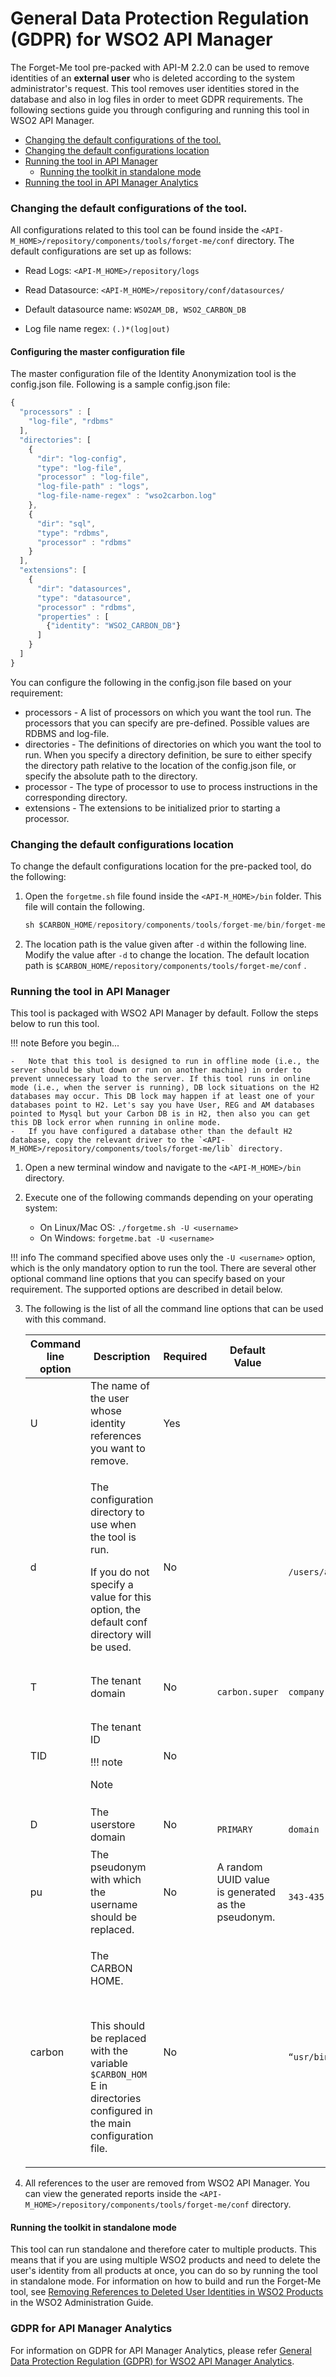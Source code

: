 # General Data Protection Regulation (GDPR) for WSO2 API Manager

The Forget-Me tool pre-packed with API-M 2.2.0 can be used to remove identities of an **external user** who is deleted according to the system administrator's request. This tool removes user identities stored in the database and also in log files in order to meet GDPR requirements. The following sections guide you through configuring and running this tool in WSO2 API Manager.

-   [Changing the default configurations of the tool.](#GeneralDataProtectionRegulation(GDPR)forWSO2APIManager-Changingthedefaultconfigurationsofthetool.)
-   [Changing the default configurations location](#GeneralDataProtectionRegulation(GDPR)forWSO2APIManager-Changingthedefaultconfigurationslocation)
-   [Running the tool in API Manager](#GeneralDataProtectionRegulation(GDPR)forWSO2APIManager-RunningthetoolinAPIManager)
    -   [Running the toolkit in standalone mode](#GeneralDataProtectionRegulation(GDPR)forWSO2APIManager-Runningthetoolkitinstandalonemode)
-   [Running the tool in API Manager Analytics](#GeneralDataProtectionRegulation(GDPR)forWSO2APIManager-RunningthetoolinAPIManagerAnalytics)

### Changing the default configurations of the tool.

All configurations related to this tool can be found inside the `<API-M_HOME>/repository/components/tools/forget-me/conf` directory. The default configurations are set up as follows:

-   Read Logs: `<API-M_HOME>/repository/logs`

-   Read Datasource: `<API-M_HOME>/repository/conf/datasources/`

-   Default datasource name: `WSO2AM_DB, WSO2_CARBON_DB`

-   Log file name regex: `(.)*(log|out)`

#### Configuring the master configuration file
The master configuration file of the Identity Anonymization tool is the config.json file. Following is a sample config.json file:

``` js
{
  "processors" : [
    "log-file", "rdbms"
  ],
  "directories": [
    {
      "dir": "log-config",
      "type": "log-file",
      "processor" : "log-file",
      "log-file-path" : "logs",
      "log-file-name-regex" : "wso2carbon.log"
    },
    {
      "dir": "sql",
      "type": "rdbms",
      "processor" : "rdbms"
    }
  ],
  "extensions": [
    {
      "dir": "datasources",
      "type": "datasource",
      "processor" : "rdbms",
      "properties" : [
        {"identity": "WSO2_CARBON_DB"}
      ]
    }
  ]
}
```

You can configure the following in the config.json file based on your requirement:

* processors - A list of processors on which you want the tool run. The processors that you can specify are pre-defined. Possible values are RDBMS and log-file.
* directories - The definitions of directories on which you want the tool to run. When you specify a directory definition, be sure to either specify the directory path relative to the location of the config.json file, or specify the absolute path to the directory.
* processor - The type of processor to use to process instructions in the corresponding directory.
* extensions - The extensions to be initialized prior to starting a processor.

### Changing the default configurations location

To change the default configurations location for the pre-packed tool, do the following:

1.  Open the `forgetme.sh` file found inside the `<API-M_HOME>/bin` folder. This file will contain the following.

    ``` java
    sh $CARBON_HOME/repository/components/tools/forget-me/bin/forget-me -d $CARBON_HOME/repository/components/tools/forget-me/conf $@
    ```

2.  The location path is the value given after `-d` within the following line. Modify the value after `-d` to change the location. The default location path is `$CARBON_HOME/repository/components/tools/forget-me/conf` .

### Running the tool in API Manager

This tool is packaged with WSO2 API Manager by default. Follow the steps below to run this tool.

!!! note
    Before you begin...

    -   Note that this tool is designed to run in offline mode (i.e., the server should be shut down or run on another machine) in order to prevent unnecessary load to the server. If this tool runs in online mode (i.e., when the server is running), DB lock situations on the H2 databases may occur. This DB lock may happen if at least one of your databases point to H2. Let's say you have User, REG and AM databases pointed to Mysql but your Carbon DB is in H2, then also you can get this DB lock error when running in online mode.
    -   If you have configured a database other than the default H2 database, copy the relevant driver to the `<API-M_HOME>/repository/components/tools/forget-me/lib` directory.


1.  Open a new terminal window and navigate to the `<API-M_HOME>/bin` directory.

2.  Execute one of the following commands depending on your operating system:

    -   On Linux/Mac OS: `./forgetme.sh -U <username> `
    -   On Windows: `forgetme.bat -U <username>`

!!! info
    The command specified above uses only the `-U <username>` option, which is the only mandatory option to run the tool. There are several other optional command line options that you can specify based on your requirement. The supported options are described in detail below.


3.  The following is the list of all the command line options that can be used with this command.

    <table>
    <thead>
    <tr class="header">
    <th>Command line option</th>
    <th>Description</th>
    <th>Required</th>
    <th>Default Value</th>
    <th>Sample value</th>
    </tr>
    </thead>
    <tbody>
    <tr class="odd">
    <td>U</td>
    <td>The name of the user whose identity references you want to remove.</td>
    <td>Yes</td>
    <td><br />
    </td>
    <td><code>               -U alex.doe              </code></td>
    </tr>
    <tr class="even">
    <td>d</td>
    <td><p>The configuration directory to use when the tool is run.</p>
    <p>If you do not specify a value for this option, the default conf directory will be used.</p></td>
    <td>No</td>
    <td><br />
    </td>
    <td><code>               -d /users/alex/forgetme/config              </code></td>
    </tr>
    <tr class="odd">
    <td>T</td>
    <td>The tenant domain</td>
    <td>No</td>
    <td><code>               carbon.super              </code></td>
    <td><p><code>                -T example-company               </code></p></td>
    </tr>
    <tr class="even">
    <td>TID</td>
    <td><div class="content-wrapper">
    <p>The tenant ID</p>
        !!! note
        <p>Note</p>

    </div></td>
    <td>No</td>
    <td><br />
    </td>
    <td><code>               -TID 1234              </code></td>
    </tr>
    <tr class="odd">
    <td>D</td>
    <td>The userstore domain</td>
    <td>No</td>
    <td><code>               PRIMARY              </code></td>
    <td><p><code>                -D Finance-domain               </code></p></td>
    </tr>
    <tr class="even">
    <td>pu</td>
    <td>The pseudonym with which the username should be replaced.</td>
    <td>No</td>
    <td>A random UUID value is generated as the pseudonym.</td>
    <td><p><code>                -pu “123-343-435-545-dfd-4”               </code></p></td>
    </tr>
    <tr class="odd">
    <td>carbon</td>
    <td><p>The CARBON HOME.</p>
    <br />

    <p>This should be replaced with the variable <code>                $CARBON_HOM               </code> E in directories configured in the main configuration file.</p></td>
    <td>No</td>
    <td><br />
    </td>
    <td><code>               -carbon “usr/bin/wso2am/wso2am2.2.0”              </code></td>
    </tr>
    </tbody>
    </table>

4.  All references to the user are removed from WSO2 API Manager. You can view the generated reports inside the `<API-M_HOME>/repository/components/tools/forget-me/conf` directory.

#### Running the toolkit in standalone mode

This tool can run standalone and therefore cater to multiple products. This means that if you are using multiple WSO2 products and need to delete the user's identity from all products at once, you can do so by running the tool in standalone mode.
For information on how to build and run the Forget-Me tool, see [Removing References to Deleted User Identities in WSO2 Products](https://docs.wso2.com/display/ADMIN44x/Removing+References+to+Deleted+User+Identities+in+WSO2+Products) in the WSO2 Administration Guide.

### GDPR for API Manager Analytics

For information on GDPR for API Manager Analytics, please refer [General Data Protection Regulation (GDPR) for WSO2 API Manager Analytics]({{base_path}}/learn/analytics/general-data-protection-regulation-gdpr-for-wso2-api-manager-analytics).
